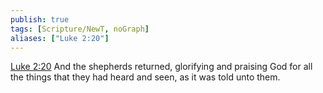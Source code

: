 ```yaml
---
publish: true
tags: [Scripture/NewT, noGraph]
aliases: ["Luke 2:20"]
---
```

[Luke 2:20](https://churchofjesuschrist.org/study/scriptures/nt/luke/2?lang=eng&id=p20#p20) And the shepherds returned, glorifying and praising God for all the things that they had heard and seen, as it was told unto them.
